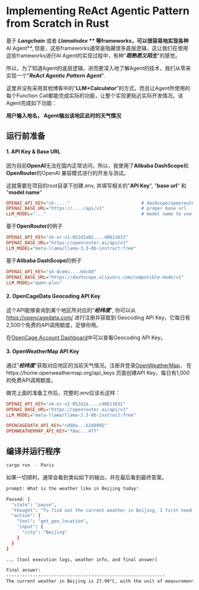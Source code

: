 # Implementing ReAct Agentic Pattern from Scratch in Rust

基于 ***Langchain*** 或者 ***LlamaIndex* ** 等frameworks，可以很容易地实现各种**AI Agent**, 但是，这些frameworks通常是隐藏很多底层逻辑，这让我们在使用这些frameworks进行AI Agent的实现过程中，有种"***既熟悉又陌生***"的感觉。

所以，为了知道Agent的底层逻辑，进而更深入地了解Agent的技术，我们从零来实现一个"***ReAct Agentic Pattern Agent***".

这里并没有采用其他博客中的"**LLM+Calculator**"的方式，而且让Agent所使用的每个Function Call都能完成实际的功能，让整个实现更贴近实际开发情况。该Agent完成如下功能：

**用户输入地名， Agent输出该地区此时的天气情况**







## 运行前准备

#### 1. API Key & Base URL

因为目前**OpenAI**无法在国内正常访问，所以，我使用了**Alibaba DashScope**和**OpenRouter**的OpenAI 兼容模式进行的开发与测试。

这就需要在项目的root目录下创建.env, 并填写相关的"**API Key**", "**base url**" 和 "**model name**"

```ini
OPENAI_API_KEY="sk-...."                           # dashcope/openrouter api key
OPENAI_BASE_URL="https://..../api/v1"              # proper base url
LLM_MODEL="..."                                    # model name to use
```



基于**OpenRouter**的例子

```ini
OPENAI_API_KEY="sk-or-v1-052d2a82....d8611631"
OPENAI_BASE_URL="https://openrouter.ai/api/v1"
LLM_MODEL="meta-llama/llama-3.3-8b-instruct:free"
```

基于**Alibaba DashScope**的例子

```ini
OPENAI_API_KEY="sk-dce6c....6dcb8"
OPENAI_BASE_URL="https://dashscope.aliyuncs.com/compatible-mode/v1"
LLM_MODEL="qwen-plus"
```

#### 2. OpenCageData Geocoding API Key

这个API能够查询到某个地区所对应的“***经纬度***", 你可以从 https://opencagedata.com/ 进行注册并获取到 Geocoding API Key，它每日有2,500个免费的API调用额度，足够你用。

在[OpenCage Account Dashboard](https://opencagedata.com/dashboard#geocoding)中可以查看Geocoding API Key。




#### 3. OpenWeatherMap API Key

通过"***经纬度***"获取对应地区的当前天气情况。注册并登录[OpenWeatherMap](https://openweathermap.org/)， 在https://home.openweathermap.org/api_keys 页面创建API Key，每日有1,000的免费API调用额度。



做完上面的准备工作后，完整的.env应该长这样：

```ini
OPENAI_API_KEY="sk-or-v1-052d2a....cd8611631"
OPENAI_BASE_URL="https://openrouter.ai/api/v1"
LLM_MODEL="meta-llama/llama-3.3-8b-instruct:free"

OPENCAGEDATA_API_KEY="cd90a...b2d9995"
OPENWEATHERMAP_API_KEY="f8ec...477"

```



## 编译并运行程序

```sh
cargo run -- Paris
```

如果一切顺利，通常会看到类似如下的输出，并在最后看到最终答案。
```sh
prompt: What is the weather like in Beijing today?

Paused: {
  "state": "pause",
  "thought": "To find out the current weather in Beijing, I first need to get the latitude and longitude of Beijing, then use the get_weather tool with these coordinates.",
  "action": {
    "tool": "get_geo_location",
    "input": {
      "city": "Beijing"
    }
  }
}

... [tool execution logs, weather info, and final answer]

Final answer:
------------------------------------------------------------
The current weather in Beijing is 27.99°C, with the unit of measurement being Celsius.

```

